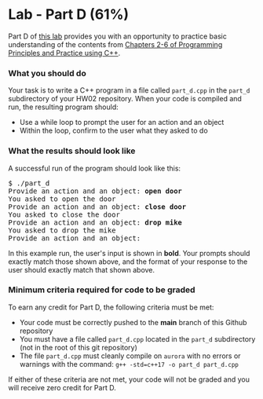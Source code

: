 # Lab - Part D (61%)

Part D of [this lab](../README.md) provides you with an opportunity to practice basic understanding of the contents from [Chapters 2-6 of Programming Principles and Practice using C++][textbook].

### What you should do

Your task is to write a C++ program in a file called `part_d.cpp` in the `part_d` subdirectory of your HW02 repository. When your code is compiled and run, the resulting program should:
* Use a while loop to prompt the user for an action and an object
* Within the loop, confirm to the user what they asked to do


### What the results should look like

A successful run of the program should look like this:
<pre>$ ./part_d
Provide an action and an object: <b>open door</b>
You asked to open the door
Provide an action and an object: <b>close door</b>
You asked to close the door
Provide an action and an object: <b>drop mike</b>
You asked to drop the mike
Provide an action and an object:
</pre>

In this example run, the user's input is shown in **bold**.
Your prompts should exactly match those shown above, and the format of your response to the user should exactly match that shown above.


### Minimum criteria required for code to be graded

To earn any credit for Part D, the following criteria must be met:
* Your code must be correctly pushed to the **main** branch of this Github repository
* You must have a file called `part_d.cpp` located in the `part_d` subdirectory (not in the root of this git repository)
* The file `part_d.cpp` must cleanly compile on `aurora` with no errors or warnings with the command: `g++ -std=c++17 -o part_d part_d.cpp`


If either of these criteria are not met, your code will not be graded and you will receive zero credit for Part D.



[textbook]: https://learning.oreilly.com/library/view/programming-principles-and/9780133796759/ch06.xhtml#ch06

